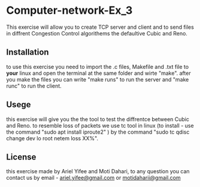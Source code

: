 # Computer-network-Ex_3
This exercise will allow you to create TCP server and client and to send files in diffrent Congestion Control algorithems the defaultive Cubic and Reno.

## Installation
to use this exercise you need to import the .c files, Makefile and .txt file to **your** linux and open the terminal at the same folder and wirte "make".
after you make the files you can write "make runs" to run the server and "make runc" to run the client.

## Usege
this exercise will give you the the tool to test the diffrentce between Cubic and Reno.
to resemble loss of packets we use tc tool in linux (to install - use the command "sudo apt install iproute2" ) by the command "sudo tc qdisc change dev lo root netem loss XX%".

## License
this exercise made by Ariel Yifee and Moti Dahari, to any question you can contact us by email - ariel.yifee@gmail.com or motidaharii@gmail.com
